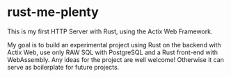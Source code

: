# rust-me-plenty

This is my first HTTP Server with Rust, using the Actix Web Framework.

My goal is to build an experimental project using Rust on the backend with Actix Web, use only RAW SQL with PostgreSQL and a Rust front-end with WebAssembly. Any ideas for the project are well welcome! Otherwise it can serve as boilerplate for future projects.
